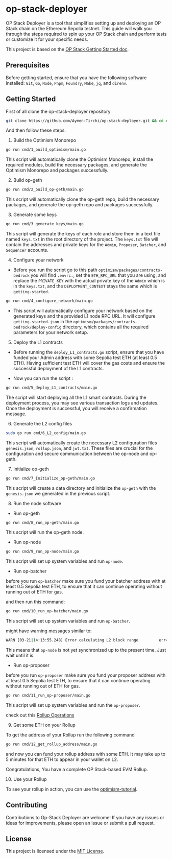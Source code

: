 # op-stack-deployer

OP Stack Deployer is a tool that simplifies setting up and deploying an OP Stack chain on the Ethereum Sepolia testnet. This guide will walk you through the steps required to spin up your OP Stack chain and perform tests or customize it for your specific needs.

This project is based on the [OP Stack Getting Started doc](https://stack.optimism.io/docs/build/getting-started/#).

## Prerequisites

Before getting started, ensure that you have the following software installed: `Git`, `Go`, `Node`, `Pnpm`, `Foundry`, `Make`, `jq`, and `direnv`.

## Getting Started

First of all clone the op-stack-deployer repository
```bash
git clone https://github.com/Aymen-Tirchi/op-stack-deployer.git && cd op-stack-deployer
```
And then follow these steps: 

1. Build the Optimism Monorepo

```bash
go run cmd/1_build_optimism/main.go
```
This script will automatically clone the Optimism Monorepo, install the required modules, build the necessary packages, and generate the Optimism Monorepo and packages successfully.

2. Build op-geth

```bash
go run cmd/2_build_op-geth/main.go
```
This script will automatically clone the op-geth repo, build the necessary packages, and generate the op-geth repo and packages successfully.

3. Generate some keys

```bash
go run cmd/3_generate_keys/main.go
```
This script will generate the keys of each role and store them in a text file named `keys.txt` in the root directory of the project. The `keys.txt` file will contain the addresses and private keys for the `Admin`, `Proposer`, `Batcher`, and `Sequencer` accounts.

4. Configure your network

- Before you run the script go to this path `optimism/packages/contracts-bedrock` you will find `.envrc.`, set the `ETH_RPC_URL` that you are using, and replace the `PRIVATE_KEY` with the actual private key of the `Admin` which is in the `keys.txt`, and the `DEPLOYMENT_CONTEXT` stays the same which is `getting-started`.

```bash
go run cmd/4_configure_network/main.go
```
- This script will automatically configure your network based on the generated keys and the provided L1 node RPC URL. It will configure `getting-started.json` in the `optimism/packages/contracts-bedrock/deploy-config` directory, which contains all the required parameters for your network setup.

5. Deploy the L1 contracts
- Before running the `deploy_L1_contracts.go` script, ensure that you have funded your Admin address with some Sepolia test ETH (at least 0.5 ETH). Having sufficient test ETH will cover the gas costs and ensure the successful deployment of the L1 contracts.

- Now you can run the script :
```bash
go run cmd/5_deploy_L1_contracts/main.go
```
The script will start deploying all the L1 smart contracts. During the deployment process, you may see various transaction logs and updates. Once the deployment is successful, you will receive a confirmation message.

6. Generate the L2 config files
```bash
sudo go run cmd/6_L2_config/main.go
```
This script will automatically create the necessary L2 configuration files `genesis.json`, `rollup.json`, and `jwt.txt`. These files are crucial for the configuration and secure communication between the op-node and op-geth.

7. Initialize op-geth
```bash
go run cmd/7_Initialize_op-geth/main.go
```
This script will create a data directory and initialize the `op-geth` with the `genesis.json` we generated in the previous script.

8. Run the node software
- Run op-geth 
```bash
go run cmd/8_run_op-geth/main.go
```
This script will run the op-geth node.
- Run op-node

```bash
go run cmd/9_run_op-node/main.go 
```
This script will set up system variables and run `op-node`.

- Run op-batcher

before you run `op-batcher` make sure you fund your batcher address with at least 0.5 Sepolia test ETH, to ensure that it can continue operating without running out of ETH for gas.

and then run this command: 
```bash
go run cmd/10_run_op-batcher/main.go 
```
This script will set up system variables and run `op-batcher`.

might have warning messages similar to: 
```bash
WARN [03-21|14:13:55.248] Error calculating L2 block range         err="failed to get sync status: Post \"http://localhost:8547\": context deadline exceeded"
```
This means that `op-node` is not yet synchronized up to the present time. Just wait until it is.

- Run op-proposer

before you run `op-proposer` make sure you fund your proposer address with at least 0.5 Sepolia test ETH, to ensure that it can continue operating without running out of ETH for gas.

```bash
go run cmd/11_run_op-proposer/main.go 
```
This script will set up system variables and run the `op-proposer`.

check out this [Rollup Operations](https://stack.optimism.io/docs/build/operations/#) 

9. Get some ETH on your Rollup

To get the address of your Rollup run the following command
```bash
go run cmd/12_get_rollup_address/main.go 
```
and now you can fund your rollup address with some ETH. It may take up to 5 minutes for that ETH to appear in your wallet on L2.

Congratulations, You have a complete OP Stack-based EVM Rollup.

10. Use your Rollup

To see your rollup in action, you can use the [optimism-tutorial](https://github.com/ethereum-optimism/optimism-tutorial/tree/main).

<!-- - Before running the script set the RPC URL and the contract address.
```bash
export ETH_RPC_URL=<ETH_RPC_URL>
```
```bash
export GREETER=0x575E9B4f2c3945d7CF07cb76628d29DF471692B8
```

- And then run this command: 
```bash
go run rollup/rollup.go
```
This script will clone the optimism-tutorial repository and ask for the mnemonic phrase of your wallet and then store it in `mnem.delme` file.  -->

## Contributing

Contributions to Op-Stack Deployer are welcome! If you have any issues or ideas for improvements, please open an issue or submit a pull request.

## License

This project is licensed under the [MIT License](https://opensource.org/license/mit/).
